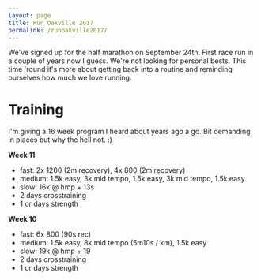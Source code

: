 ```yaml
---
layout: page
title: Run Oakville 2017
permalink: /runoakville2017/
---
```


We've signed up for the half marathon on September 24th. First race run in a couple of years now I guess. We're not looking for personal bests. This time 'round it's more about getting back into a routine and reminding ourselves how much we love running.

# Training

I'm giving a 16 week program I heard about years ago a go. Bit demanding in places but why the hell not. :)

__Week 11__

- fast: 2x 1200 (2m recovery), 4x 800 (2m recovery)
- medium: 1.5k easy, 3k mid tempo, 1.5k easy, 3k mid tempo, 1.5k easy
- slow: 16k @ hmp + 13s
- 2 days crosstraining
- 1 or days strength

__Week 10__

- fast: 6x 800 (90s rec)
- medium: 1.5k easy, 8k mid tempo (5m10s / km), 1.5k easy
- slow: 19k @ hmp + 19
- 2 days crosstraining
- 1 or days strength
